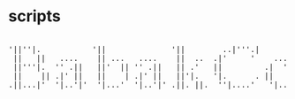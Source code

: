 # scripts

<pre>

'||''|.           '||              '||        ..|'''.|              '||          
 ||   ||   ....    || ...   ....    ||  ..  .|'     '    ...      .. ||    ....  
 ||'''|.  '' .||   ||'  || '' .||   || .'   ||         .|  '|.  .'  '||  .|...|| 
 ||    || .|' ||   ||    | .|' ||   ||'|.   '|.      . ||   ||  |.   ||  ||      
.||...|'  '|..'|'  '|...'  '|..'|' .||. ||.  ''|....'   '|..|'  '|..'||.  '|...' 

</pre>
